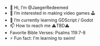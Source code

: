- 👋 Hi, I’m @JaegerRedeemed
- 👀 I’m interested in making video games 🕹️
- 🌱 I’m currently learning GDScript / Godot
- 📫 How to reach me ⚠️TBD⚠️
-  Favorite Bible Verses: Psalms 119:7-8
- ⚡ Fun fact: I'm learning to swim!

<!---
JaegerRedeemed/JaegerRedeemed is a ✨ special ✨ repository because its `README.md` (this file) appears on your GitHub profile.
You can click the Preview link to take a look at your changes.
--->
